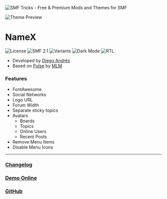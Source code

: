 ![SMF Tricks - Free & Premium Mods and Themes for SMF](https://smftricks.com/logos/logo.png)

![Theme Preview](https://i.imgur.com/MsE6Qqj.gif)

# NameX
![License](https://img.shields.io/badge/License-MIT-248049) ![SMF 2.1](https://img.shields.io/badge/SMF-2.1-3f73a0) ![Variants](https://img.shields.io/badge/Color%20Variants-Yes-6041a3) ![Dark Mode](https://img.shields.io/badge/Dark%20Mode-Yes-4d827f) ![RTL](https://img.shields.io/badge/RLT%20Support-Yes-bf9d73)

* Developed by [Diego Andrés](https://github.com/DiegoAndresCortes)
* Based on [Pulse](https://custom.simplemachines.org/index.php?theme=2343) by [MLM](https://www.simplemachines.org/community/index.php?action=profile;u=261314)

### Features
- FontAwesome
- Social Networks
- Logo URL
- Forum Width
- Separate sticky topics
- Avatars
  - Boards
  - Topics
  - Online Users
  - Recent Posts
- Remove Menu Items
- Disable Menu Icons
---
### [Changelog](https://github.com/SMFTricks/Repulse/blob/main/CHANGELOG.md)
### [Demo Online](http://demo21.smftricks.com/index.php?theme=6)
### [GitHub](https://github.com/SMFTricks/Repulse)